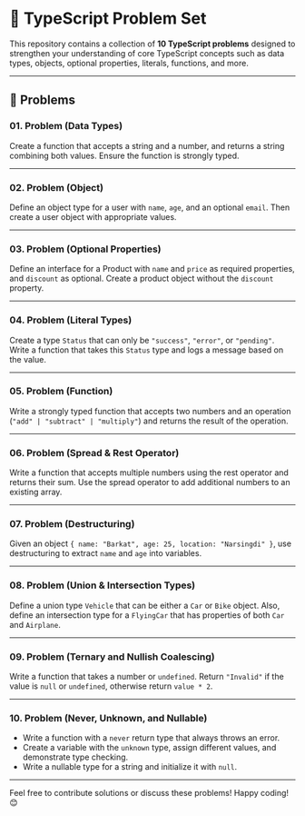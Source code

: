 # 🚀 TypeScript Problem Set

This repository contains a collection of **10 TypeScript problems** designed to strengthen your understanding of core TypeScript concepts such as data types, objects, optional properties, literals, functions, and more.

---

## 📝 Problems

### **01. Problem (Data Types)**

Create a function that accepts a string and a number, and returns a string combining both values. Ensure the function is strongly typed.

---

### **02. Problem (Object)**

Define an object type for a user with `name`, `age`, and an optional `email`. Then create a user object with appropriate values.

---

### **03. Problem (Optional Properties)**

Define an interface for a Product with `name` and `price` as required properties, and `discount` as optional. Create a product object without the `discount` property.

---

### **04. Problem (Literal Types)**

Create a type `Status` that can only be `"success"`, `"error"`, or `"pending"`. Write a function that takes this `Status` type and logs a message based on the value.

---

### **05. Problem (Function)**

Write a strongly typed function that accepts two numbers and an operation (`"add" | "subtract" | "multiply"`) and returns the result of the operation.

---

### **06. Problem (Spread & Rest Operator)**

Write a function that accepts multiple numbers using the rest operator and returns their sum. Use the spread operator to add additional numbers to an existing array.

---

### **07. Problem (Destructuring)**

Given an object `{ name: "Barkat", age: 25, location: "Narsingdi" }`, use destructuring to extract `name` and `age` into variables.

---

### **08. Problem (Union & Intersection Types)**

Define a union type `Vehicle` that can be either a `Car` or `Bike` object. Also, define an intersection type for a `FlyingCar` that has properties of both `Car` and `Airplane`.

---

### **09. Problem (Ternary and Nullish Coalescing)**

Write a function that takes a number or `undefined`. Return `"Invalid"` if the value is `null` or `undefined`, otherwise return `value * 2`.

---

### **10. Problem (Never, Unknown, and Nullable)**

- Write a function with a `never` return type that always throws an error.
- Create a variable with the `unknown` type, assign different values, and demonstrate type checking.
- Write a nullable type for a string and initialize it with `null`.

---

Feel free to contribute solutions or discuss these problems! Happy coding! 😊
